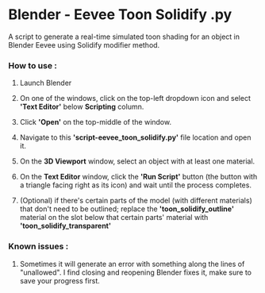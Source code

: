# Blender - Eevee Toon Solidify .py
A script to generate a real-time simulated toon shading for an object in Blender Eevee using Solidify modifier method.

### How to use :
    
   1. Launch Blender
    
   2. On one of the windows, click on the top-left dropdown icon and select **'Text Editor'** below **Scripting** column.
    
   3. Click **'Open'** on the top-middle of the window.
    
   4. Navigate to this **'script-eevee_toon_solidify.py'** file location and open it.
    
   5. On the **3D Viewport** window, select an object with at least one material.
    
   6. On the **Text Editor** window, click the **'Run Script'** button (the button with a triangle facing right as its icon) and wait until the process completes.
    
   7. (Optional) if there's certain parts of the model (with different materials) that don't need to be outlined; 
       replace the **'toon_solidify_outline'** material on the slot below that certain parts' material with **'toon_solidify_transparent'**

### Known issues :
1. Sometimes it will generate an error with something along the lines of "unallowed". I find closing and reopening Blender fixes it, make sure to save your progress first.
